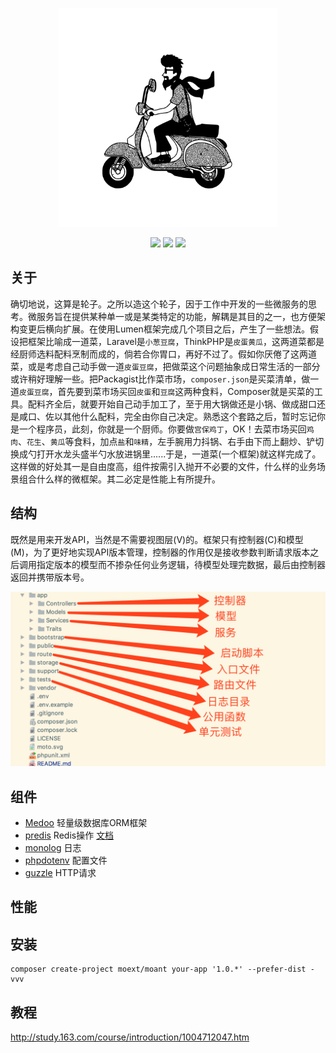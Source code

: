 <p align="center"><img src="./moto.svg" width=350 height=350></p>
<p align="center">
    <a href="https://packagist.org/packages/moext/moant"><img src="https://poser.pugx.org/moext/moant/v/stable.svg"></a>
    <a href="https://packagist.org/packages/moext/moant"><img src="https://poser.pugx.org/moext/moant/downloads.svg"></a>
    <a href="https://packagist.org/packages/moext/moant"><img src="https://poser.pugx.org/moext/moant/license.svg"></a>
</p>

## 关于
确切地说，这算是轮子。之所以造这个轮子，因于工作中开发的一些微服务的思考。微服务旨在提供某种单一或是某类特定的功能，解耦是其目的之一，也方便架构变更后横向扩展。在使用Lumen框架完成几个项目之后，产生了一些想法。假设把框架比喻成一道菜，Laravel是`小葱豆腐`，ThinkPHP是`皮蛋黄瓜`，这两道菜都是经厨师选料配料烹制而成的，倘若合你胃口，再好不过了。假如你厌倦了这两道菜，或是考虑自己动手做一道`皮蛋豆腐`，把做菜这个问题抽象成日常生活的一部分或许稍好理解一些。把Packagist比作菜市场，`composer.json`是买菜清单，做一道`皮蛋豆腐`，首先要到菜市场买回`皮蛋`和`豆腐`这两种食料，Composer就是买菜的工具。配料齐全后，就要开始自己动手加工了，至于用大锅做还是小锅、做成甜口还是咸口、佐以其他什么配料，完全由你自己决定。熟悉这个套路之后，暂时忘记你是一个程序员，此刻，你就是一个厨师。你要做`宫保鸡丁`，OK！去菜市场买回`鸡肉`、`花生`、`黄瓜`等食料，加点`盐`和`味精`，左手腕用力抖锅、右手由下而上翻炒、铲切换成勺打开水龙头盛半勺水放进锅里......于是，一道菜(一个框架)就这样完成了。
这样做的好处其一是自由度高，组件按需引入抛开不必要的文件，什么样的业务场景组合什么样的微框架。其二必定是性能上有所提升。

## 结构
既然是用来开发API，当然是不需要视图层(V)的。框架只有控制器(C)和模型(M)，为了更好地实现API版本管理，控制器的作用仅是接收参数判断请求版本之后调用指定版本的模型而不掺杂任何业务逻辑，待模型处理完数据，最后由控制器返回并携带版本号。

<div align="center">
    <img src="./structure.jpg">
</div>

## 组件
* [Medoo](https://medoo.in/) 轻量级数据库ORM框架
* [predis](https://github.com/nrk/predis/wiki) Redis操作 [文档](http://www.cnblogs.com/ikodota/archive/2012/03/05/php_redis_cn.html)
* [monolog](https://seldaek.github.io/monolog/) 日志
* [phpdotenv](https://github.com/vlucas/phpdotenv/blob/master/README.md) 配置文件
* [guzzle](http://docs.guzzlephp.org/en/stable/overview.html) HTTP请求

## 性能


## 安装
```
composer create-project moext/moant your-app '1.0.*' --prefer-dist -vvv
```

## 教程
http://study.163.com/course/introduction/1004712047.htm




